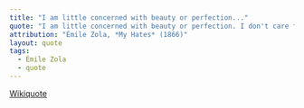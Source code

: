 ```yaml
---
title: "I am little concerned with beauty or perfection..."
quote: "I am little concerned with beauty or perfection. I don't care for the great centuries. All I care about is life, struggle, intensity. I am at ease in my generation."
attribution: "Émile Zola, *My Hates* (1866)"
layout: quote
tags:
  - Émile Zola
  - quote
---
```

[Wikiquote](https://en.wikiquote.org/wiki/%C3%89mile_Zola)